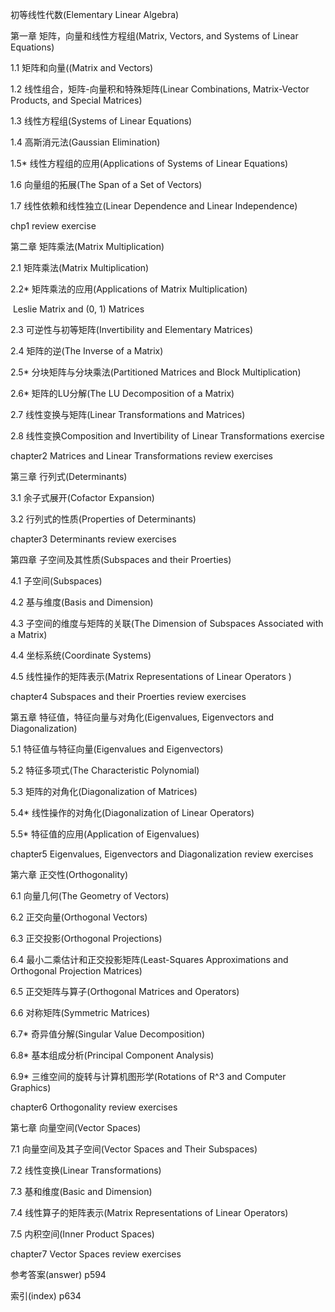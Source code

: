 初等线性代数(Elementary Linear Algebra)





第一章 矩阵，向量和线性方程组(Matrix, Vectors, and  Systems of Linear Equations)

1.1 矩阵和向量((Matrix and Vectors)

1.2 线性组合，矩阵-向量积和特殊矩阵(Linear Combinations, Matrix-Vector Products, and Special Matrices)

1.3 线性方程组(Systems of Linear Equations)

1.4 高斯消元法(Gaussian Elimination)

1.5* 线性方程组的应用(Applications of Systems of Linear Equations)

1.6 向量组的拓展(The Span of a Set of Vectors)

1.7 线性依赖和线性独立(Linear Dependence and Linear Independence)

chp1 review exercise



第二章 矩阵乘法(Matrix Multiplication)

2.1 矩阵乘法(Matrix Multiplication)

2.2* 矩阵乘法的应用(Applications of Matrix Multiplication)

​	Leslie Matrix and (0, 1) Matrices	

2.3 可逆性与初等矩阵(Invertibility and Elementary Matrices)	

2.4 矩阵的逆(The Inverse of a Matrix)	

2.5* 分块矩阵与分块乘法(Partitioned Matrices and Block Multiplication)	

2.6* 矩阵的LU分解(The LU Decomposition of a Matrix)	

2.7 线性变换与矩阵(Linear Transformations and Matrices)	

2.8 线性变换Composition and Invertibility of Linear Transformations exercise	

chapter2 Matrices and Linear Transformations review exercises



第三章 行列式(Determinants)	

3.1 余子式展开(Cofactor Expansion)	

3.2 行列式的性质(Properties of Determinants)

chapter3 Determinants review exercises



第四章 子空间及其性质(Subspaces and their Proerties)

4.1 子空间(Subspaces)

4.2 基与维度(Basis and Dimension)

4.3 子空间的维度与矩阵的关联(The Dimension of Subspaces Associated with a Matrix)

4.4 坐标系统(Coordinate Systems)

4.5 线性操作的矩阵表示(Matrix Representations of Linear Operators )	

chapter4 Subspaces and their Proerties review exercises	



第五章 特征值，特征向量与对角化(Eigenvalues, Eigenvectors and Diagonalization) 

5.1 特征值与特征向量(Eigenvalues and Eigenvectors)	

5.2 特征多项式(The Characteristic Polynomial) 	

5.3 矩阵的对角化(Diagonalization of Matrices)	

5.4* 线性操作的对角化(Diagonalization of Linear Operators)

5.5* 特征值的应用(Application of Eigenvalues)

chapter5 Eigenvalues, Eigenvectors and Diagonalization review exercises



第六章 正交性(Orthogonality)

6.1 向量几何(The Geometry of Vectors)	

6.2 正交向量(Orthogonal Vectors)

6.3 正交投影(Orthogonal Projections)

6.4 最小二乘估计和正交投影矩阵(Least-Squares Approximations and Orthogonal Projection Matrices)	

6.5 正交矩阵与算子(Orthogonal Matrices and Operators)	

6.6  对称矩阵(Symmetric Matrices)	

6.7* 奇异值分解(Singular Value Decomposition)	

6.8* 基本组成分析(Principal Component Analysis)

6.9* 三维空间的旋转与计算机图形学(Rotations of R^3 and Computer Graphics)

chapter6 Orthogonality review exercises



第七章 向量空间(Vector Spaces)	

7.1 向量空间及其子空间(Vector Spaces and Their Subspaces)

7.2 线性变换(Linear Transformations)

7.3 基和维度(Basic and Dimension)

7.4 线性算子的矩阵表示(Matrix Representations of Linear Operators)

7.5 内积空间(Inner Product Spaces)

chapter7 Vector Spaces review exercises









参考答案(answer)	p594

索引(index)	p634









